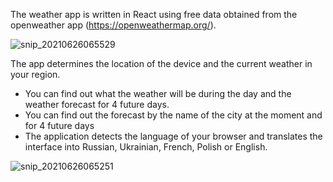 The weather app is written in React using free data obtained from the openweather app (https://openweathermap.org/).

![snip_20210626065529](https://user-images.githubusercontent.com/29119498/123502287-92e05a00-d64b-11eb-884f-6782d9e0759d.png)

The app determines the location of the device and the current weather in your region. 
 - You can find out what the weather will be during the day and the weather forecast for 4 future days.
 - You can find out the forecast by the name of the city at the moment and for 4 future days
 - The application detects the language of your browser and translates the interface into Russian, Ukrainian, French, Polish or English.

![snip_20210626065251](https://user-images.githubusercontent.com/29119498/123502295-9d025880-d64b-11eb-8c56-e1ddfc8f58fe.png)
